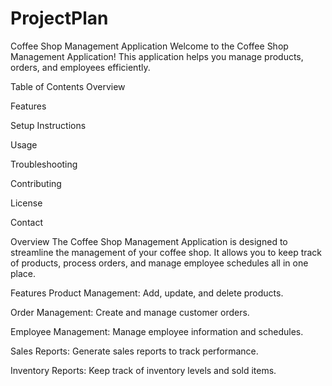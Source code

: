 # ProjectPlan
Coffee Shop Management Application
Welcome to the Coffee Shop Management Application! This application helps you manage products, orders, and employees efficiently.

Table of Contents
Overview

Features

Setup Instructions

Usage

Troubleshooting

Contributing

License

Contact

Overview
The Coffee Shop Management Application is designed to streamline the management of your coffee shop. It allows you to keep track of products, process orders, and manage employee schedules all in one place.

Features
Product Management: Add, update, and delete products.

Order Management: Create and manage customer orders.

Employee Management: Manage employee information and schedules.

Sales Reports: Generate sales reports to track performance.

Inventory Reports: Keep track of inventory levels and sold items.